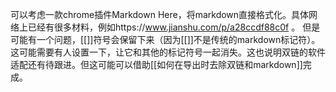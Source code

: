 可以考虑一款chrome插件Markdown Here，将markdown直接格式化。具体网络上已经有很多材料，例如https://www.jianshu.com/p/a28ccdf88c0f 。
但是可能有一个问题，[[]]符号会保留下来（因为[[]]不是传统的markdown标记符）。这可能需要有人设置一下，让它和其他的标记符号一起消失。这也说明双链的软件适配还有待跟进。但这可能可以借助[[如何在导出时去除双链和markdown]]完成。